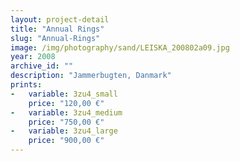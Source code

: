 ```yaml
---
layout: project-detail
title: "Annual Rings"
slug: "Annual-Rings"
image: /img/photography/sand/LEISKA_200802a09.jpg
year: 2008
archive_id: ""
description: "Jammerbugten, Danmark"
prints:
-   variable: 3zu4_small
    price: "120,00 €"
-   variable: 3zu4_medium
    price: "750,00 €"
-   variable: 3zu4_large
    price: "900,00 €"
---
```


